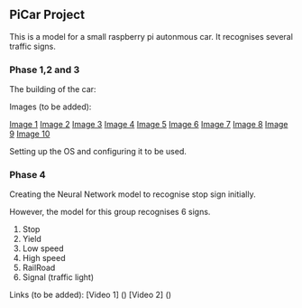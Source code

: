 ## PiCar Project

This is a model for a small raspberry pi autonmous car.
It recognises several traffic signs.

### Phase 1,2 and 3

The building of the car:

Images (to be added):

[Image 1]()
[Image 2]()
[Image 3]()
[Image 4]()
[Image 5]()
[Image 6]()
[Image 7]()
[Image 8]()
[Image 9]()
[Image 10]()


Setting up the OS and configuring it to be used.

### Phase 4

Creating the Neural Network model to recognise stop sign initially.

However, the model for this group recognises 6 signs.

1. Stop
2. Yield
3. Low speed
4. High speed
5. RailRoad
6. Signal (traffic light)

Links (to be added):
[Video 1] ()
[Video 2] ()



